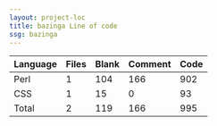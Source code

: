 ```yaml
---
layout: project-loc
title: bazinga Line of code
ssg: bazinga
---
```

<div class="table-responsive">
<table class="table">
<thead><tr>
<th>Language</th>
<th>Files</th>
<th>Blank</th>
<th>Comment</th>
<th>Code</th>
</tr></thead><tbody>
<tr><td>Perl</td><td> 1</td><td> 104</td><td> 166</td><td> 902</td></tr>
<tr><td>CSS</td><td> 1</td><td> 15</td><td> 0</td><td> 93</td></tr>
<tr><td>Total</td><td>2</td><td>119</td><td>166</td><td>995</td></tr>
</tbody></table></div>
